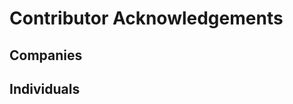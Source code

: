 Contributor Acknowledgements
============================

Companies
---------


Individuals
-----------
